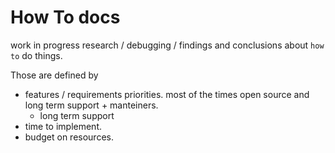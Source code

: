 # How To docs

work in progress research / debugging / findings and conclusions about `how to` do things.

Those are defined by 

* features / requirements priorities. most of the times open source and long term support + manteiners.
    * long term support
* time to implement.
* budget on resources.
